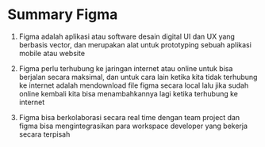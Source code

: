 # Summary Figma

1. Figma adalah aplikasi atau software desain digital UI dan UX yang berbasis vector, dan merupakan alat untuk prototyping sebuah aplikasi mobile atau website

2. Figma perlu terhubung ke jaringan internet atau online untuk bisa berjalan secara maksimal, dan untuk cara lain ketika kita tidak terhubung ke internet adalah mendownload file figma secara local lalu jika sudah online kembali kita bisa menambahkannya lagi ketika terhubung ke internet

3. Figma bisa berkolaborasi secara real time dengan team project dan figma bisa mengintegrasikan para workspace developer yang bekerja secara terpisah
